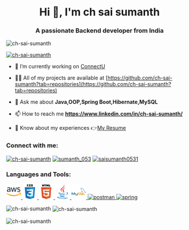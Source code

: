 <h1 align="center">Hi 👋, I'm ch sai sumanth</h1>
<h3 align="center">A passionate Backend developer from India</h3>

<p align="left"> <img src="https://komarev.com/ghpvc/?username=ch-sai-sumanth&label=Profile%20views&color=0e75b6&style=flat" alt="ch-sai-sumanth" /> </p>

<p align="left"> <a href="https://github.com/ryo-ma/github-profile-trophy"><img src="https://github-profile-trophy.vercel.app/?username=ch-sai-sumanth" alt="ch-sai-sumanth" /></a> </p>

- 🔭 I’m currently working on [ConnectU](https://github.com/ch-sai-sumanth/ConnectU-Application.git)

- 👨‍💻 All of my projects are available at [https://github.com/ch-sai-sumanth?tab=repositories](https://github.com/ch-sai-sumanth?tab=repositories)

- 💬 Ask me about **Java,OOP,Spring Boot,Hibernate,MySQL**

- 📫 How to reach me **https://www.linkedin.com/in/ch-sai-sumanth/**

- 📄 Know about my experiences 👉[My Resume](https://docs.google.com/document/d/1bXiRtlljfc_0CKXCtzOjdK38HYMRm3bK/edit?usp=sharing&ouid=102260962442718203506&rtpof=true&sd=true)

<h3 align="left">Connect with me:</h3>
<p align="left">
<a href="https://linkedin.com/in/ch-sai-sumanth" target="blank"><img align="center" src="https://raw.githubusercontent.com/rahuldkjain/github-profile-readme-generator/master/src/images/icons/Social/linked-in-alt.svg" alt="ch-sai-sumanth" height="30" width="40" /></a>
<a href="https://instagram.com/sumanth_053" target="blank"><img align="center" src="https://raw.githubusercontent.com/rahuldkjain/github-profile-readme-generator/master/src/images/icons/Social/instagram.svg" alt="sumanth_053" height="30" width="40" /></a>
<a href="https://www.leetcode.com/saisumanth0531" target="blank"><img align="center" src="https://raw.githubusercontent.com/rahuldkjain/github-profile-readme-generator/master/src/images/icons/Social/leet-code.svg" alt="saisumanth0531" height="30" width="40" /></a>
</p>

<h3 align="left">Languages and Tools:</h3>
<p align="left"> <a href="https://aws.amazon.com" target="_blank" rel="noreferrer"> <img src="https://raw.githubusercontent.com/devicons/devicon/master/icons/amazonwebservices/amazonwebservices-original-wordmark.svg" alt="aws" width="40" height="40"/> </a> <a href="https://www.w3schools.com/css/" target="_blank" rel="noreferrer"> <img src="https://raw.githubusercontent.com/devicons/devicon/master/icons/css3/css3-original-wordmark.svg" alt="css3" width="40" height="40"/> </a> <a href="https://www.w3.org/html/" target="_blank" rel="noreferrer"> <img src="https://raw.githubusercontent.com/devicons/devicon/master/icons/html5/html5-original-wordmark.svg" alt="html5" width="40" height="40"/> </a> <a href="https://www.java.com" target="_blank" rel="noreferrer"> <img src="https://raw.githubusercontent.com/devicons/devicon/master/icons/java/java-original.svg" alt="java" width="40" height="40"/> </a> <a href="https://www.mysql.com/" target="_blank" rel="noreferrer"> <img src="https://raw.githubusercontent.com/devicons/devicon/master/icons/mysql/mysql-original-wordmark.svg" alt="mysql" width="40" height="40"/> </a> <a href="https://postman.com" target="_blank" rel="noreferrer"> <img src="https://www.vectorlogo.zone/logos/getpostman/getpostman-icon.svg" alt="postman" width="40" height="40"/> </a> <a href="https://spring.io/" target="_blank" rel="noreferrer"> <img src="http://surl.li/hrapb" alt="spring" width="40" height="40"/> </a> </p>

<p><img align="left" src="https://github-readme-stats.vercel.app/api/top-langs?username=ch-sai-sumanth&show_icons=true&locale=en&layout=compact" alt="ch-sai-sumanth" /></p>

<p>&nbsp;<img align="center" src="https://github-readme-stats.vercel.app/api?username=ch-sai-sumanth&show_icons=true&locale=en" alt="ch-sai-sumanth" /></p>

<p><img align="center" src="https://github-readme-streak-stats.herokuapp.com/?user=ch-sai-sumanth&" alt="ch-sai-sumanth" /></p>
